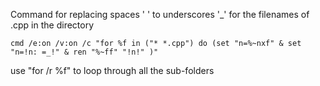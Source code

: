 Command for replacing spaces ' ' to underscores '_' for the filenames of .cpp in the directory
```
cmd /e:on /v:on /c "for %f in ("* *.cpp") do (set "n=%~nxf" & set "n=!n: =_!" & ren "%~ff" "!n!" )"
```
use "for /r %f" to loop through all the sub-folders
